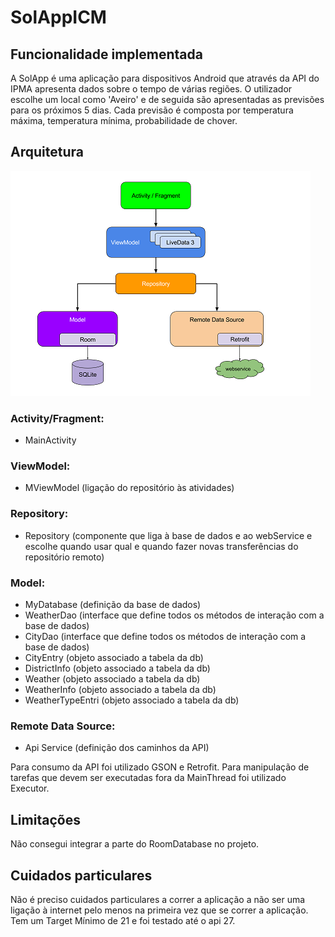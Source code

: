 # SolAppICM


## Funcionalidade implementada

A SolApp é uma aplicação para dispositivos Android que através da API do IPMA apresenta dados sobre o tempo de várias regiões. O utilizador escolhe um local como 'Aveiro' e de seguida são apresentadas as previsões para os próximos 5 dias. Cada previsão é composta por temperatura máxima, temperatura mínima, probabilidade de chover.


## Arquitetura
![alt text](https://github.com/joaosilva9/SolAppICM/blob/master/architecture.png)

### Activity/Fragment:
- MainActivity

### ViewModel:
- MViewModel (ligação do repositório às atividades)

### Repository:
- Repository (componente que liga à base de dados e ao webService e escolhe quando usar qual e quando fazer novas transferências do repositório remoto)

### Model:
- MyDatabase (definição da base de dados)
- WeatherDao (interface que define todos os métodos de interação com a base de dados)
- CityDao (interface que define todos os métodos de interação com a base de dados)
- CityEntry (objeto associado a tabela da db)
- DistrictInfo (objeto associado a tabela da db)
- Weather (objeto associado a tabela da db)
- WeatherInfo (objeto associado a tabela da db)
- WeatherTypeEntri (objeto associado a tabela da db)

### Remote Data Source:
- Api Service (definição dos caminhos da API)

Para consumo da API foi utilizado GSON e Retrofit. Para manipulação de tarefas que devem ser executadas fora da MainThread foi utilizado Executor.

## Limitações

Não consegui integrar a parte do RoomDatabase no projeto.


## Cuidados particulares

Não é preciso cuidados particulares a correr a aplicação a não ser uma ligação à internet pelo menos na primeira vez que se correr a aplicação.
Tem um Target Mínimo de 21 e foi testado até o api 27.

